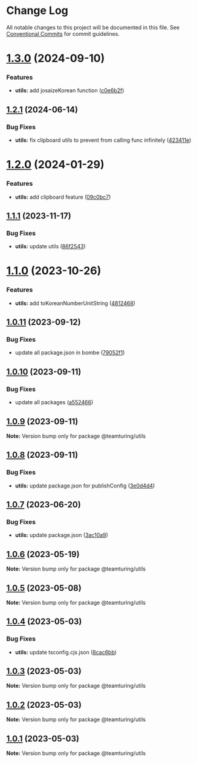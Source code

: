 # Change Log

All notable changes to this project will be documented in this file.
See [Conventional Commits](https://conventionalcommits.org) for commit guidelines.

# [1.3.0](https://github.com/weareteamturing/bombe/compare/@teamturing/utils@1.2.1...@teamturing/utils@1.3.0) (2024-09-10)

### Features

- **utils:** add josaizeKorean function ([c0e6b2f](https://github.com/weareteamturing/bombe/commit/c0e6b2f1b8bbfac906880610152ea83830762e3e))

## [1.2.1](https://github.com/weareteamturing/bombe/compare/@teamturing/utils@1.2.0...@teamturing/utils@1.2.1) (2024-06-14)

### Bug Fixes

- **utils:** fix clipboard utils to prevent from calling func infinitely ([423411e](https://github.com/weareteamturing/bombe/commit/423411e32ed4252570ae95330800f07429bc20af))

# [1.2.0](https://github.com/weareteamturing/bombe/compare/@teamturing/utils@1.1.1...@teamturing/utils@1.2.0) (2024-01-29)

### Features

- **utils:** add clipboard feature ([09c0bc7](https://github.com/weareteamturing/bombe/commit/09c0bc7a7f887afbe44b7563909d627200d61c30))

## [1.1.1](https://github.com/weareteamturing/bombe/compare/@teamturing/utils@1.1.0...@teamturing/utils@1.1.1) (2023-11-17)

### Bug Fixes

- **utils:** update utils ([86f2543](https://github.com/weareteamturing/bombe/commit/86f25435df4550a0fcfd8170384a8b6592c91b23))

# [1.1.0](https://github.com/weareteamturing/bombe/compare/@teamturing/utils@1.0.11...@teamturing/utils@1.1.0) (2023-10-26)

### Features

- **utils:** add toKoreanNumberUnitString ([4812468](https://github.com/weareteamturing/bombe/commit/4812468b85db3ec9115b2b3a62e0d6f5560c2b0c))

## [1.0.11](https://github.com/weareteamturing/bombe/compare/@teamturing/utils@1.0.10...@teamturing/utils@1.0.11) (2023-09-12)

### Bug Fixes

- update all package.json in bombe ([79052f1](https://github.com/weareteamturing/bombe/commit/79052f13406a1bd8baf4660b475755835bda8daf))

## [1.0.10](https://github.com/weareteamturing/bombe/compare/@teamturing/utils@1.0.9...@teamturing/utils@1.0.10) (2023-09-11)

### Bug Fixes

- update all packages ([a552466](https://github.com/weareteamturing/bombe/commit/a552466e5d12adb1b3b7ead61817aa7f94ea762c))

## [1.0.9](https://github.com/weareteamturing/bombe/compare/@teamturing/utils@1.0.8...@teamturing/utils@1.0.9) (2023-09-11)

**Note:** Version bump only for package @teamturing/utils

## [1.0.8](https://github.com/weareteamturing/bombe/compare/@teamturing/utils@1.0.7...@teamturing/utils@1.0.8) (2023-09-11)

### Bug Fixes

- **utils:** update package.json for publishConfig ([3e0d4d4](https://github.com/weareteamturing/bombe/commit/3e0d4d4a51b7f0fd1fca3eaa94ef5ac3b2019612))

## [1.0.7](https://github.com/weareteamturing/bombe/compare/@teamturing/utils@1.0.6...@teamturing/utils@1.0.7) (2023-06-20)

### Bug Fixes

- **utils:** update package.json ([3ac10a9](https://github.com/weareteamturing/bombe/commit/3ac10a99237e346f760843280bbab4889e0fbd24))

## [1.0.6](https://github.com/weareteamturing/bombe/compare/@teamturing/utils@1.0.5...@teamturing/utils@1.0.6) (2023-05-19)

**Note:** Version bump only for package @teamturing/utils

## [1.0.5](https://github.com/weareteamturing/bombe/compare/@teamturing/utils@1.0.4...@teamturing/utils@1.0.5) (2023-05-08)

**Note:** Version bump only for package @teamturing/utils

## [1.0.4](https://github.com/weareteamturing/bombe/compare/@teamturing/utils@1.0.3...@teamturing/utils@1.0.4) (2023-05-03)

### Bug Fixes

- **utils:** update tsconfig.cjs.json ([8cac6bb](https://github.com/weareteamturing/bombe/commit/8cac6bbffdf9f6fcadbc765f976eaf13382b91e1))

## [1.0.3](https://github.com/weareteamturing/bombe/compare/@teamturing/utils@1.0.2...@teamturing/utils@1.0.3) (2023-05-03)

**Note:** Version bump only for package @teamturing/utils

## [1.0.2](https://github.com/weareteamturing/bombe/compare/@teamturing/utils@1.0.0...@teamturing/utils@1.0.2) (2023-05-03)

**Note:** Version bump only for package @teamturing/utils

## [1.0.1](https://github.com/weareteamturing/bombe/compare/@teamturing/utils@1.0.0...@teamturing/utils@1.0.1) (2023-05-03)

**Note:** Version bump only for package @teamturing/utils
